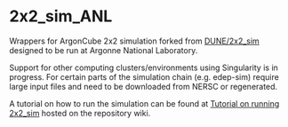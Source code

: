 # 2x2_sim_ANL
Wrappers for ArgonCube 2x2 simulation forked from [DUNE/2x2_sim](https://github.com/DUNE/2x2_sim) designed to be run at Argonne National Laboratory.

Support for other computing clusters/environments using Singularity is in progress. For certain parts of the simulation chain (e.g. edep-sim) require large input files and need to be downloaded from NERSC or regenerated.

A tutorial on how to run the simulation can be found at [Tutorial on running 2x2_sim](https://github.com/DUNE/2x2_sim/wiki/Tutorial-on-running-2x2_sim) hosted on the repository wiki.
